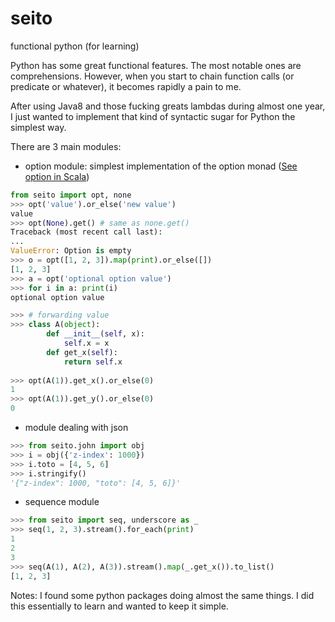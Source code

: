 # seito
functional python (for learning)

Python has some great functional features. The most notable ones are
comprehensions. However, when you start to chain function calls (or predicate
 or whatever), it becomes rapidly a pain to me.
 
After using Java8 and those fucking greats lambdas during almost one year, 
I just wanted to implement that kind of syntactic sugar for Python the simplest way.

There are 3 main modules:
* option module: simplest implementation of the option monad 
([See option in Scala](http://www.scala-lang.org/api/2.11.8/index.html#scala.Option))
``` python
from seito import opt, none
>>> opt('value').or_else('new value')
value
>>> opt(None).get() # same as none.get()
Traceback (most recent call last):
...
ValueError: Option is empty
>>> o = opt([1, 2, 3]).map(print).or_else([])
[1, 2, 3]
>>> a = opt('optional option value')
>>> for i in a: print(i)
optional option value

>>> # forwarding value
>>> class A(object):
        def __init__(self, x):
            self.x = x
        def get_x(self):
            return self.x
        
>>> opt(A(1)).get_x().or_else(0)
1
>>> opt(A(1)).get_y().or_else(0)
0
```
* module dealing with json
``` python
>>> from seito.john import obj
>>> i = obj({'z-index': 1000})
>>> i.toto = [4, 5, 6]
>>> i.stringify()
'{"z-index": 1000, "toto": [4, 5, 6]}'
```
* sequence module
``` python
>>> from seito import seq, underscore as _
>>> seq(1, 2, 3).stream().for_each(print)
1
2
3
>>> seq(A(1), A(2), A(3)).stream().map(_.get_x()).to_list()
[1, 2, 3]

```

Notes: I found some python packages doing almost the same things. I did 
this essentially to learn and wanted to keep it simple.
